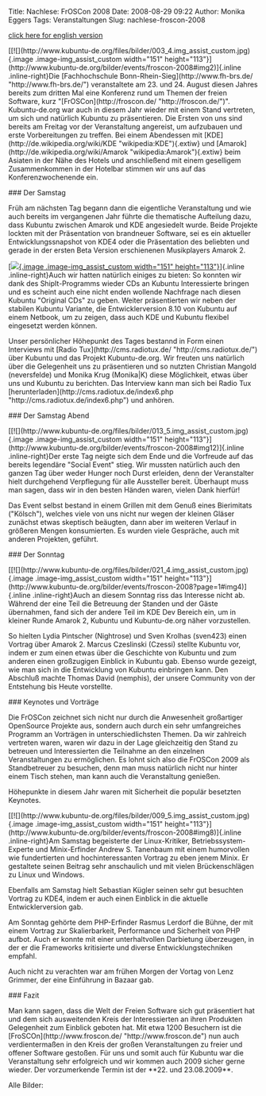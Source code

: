 Title: Nachlese: FrOSCon 2008
Date: 2008-08-29 09:22
Author: Monika Eggers
Tags: Veranstaltungen
Slug: nachlese-froscon-2008

[click here for english
version](http://www.kubuntu-de.org/english/kubuntu-de-org-at-froscon-2008)

</p>
[[![](http://www.kubuntu-de.org/files/bilder/003_4.img_assist_custom.jpg){.image
.image-img_assist_custom width="151"
height="113"}](http://www.kubuntu-de.org/bilder/events/froscon-2008#img2)]{.inline
.inline-right}Die [Fachhochschule
Bonn-Rhein-Sieg](http://www.fh-brs.de/ "http://www.fh-brs.de/") veranstaltete am 23. und 24. August diesen Jahres bereits zum
dritten Mal eine Konferenz rund um Themen der freien Software, kurz
"[FrOSCon](http://froscon.de/ "http://froscon.de/")".
Kubuntu-de.org war auch in diesem Jahr wieder mit einem Stand vertreten,
um sich und natürlich Kubuntu zu präsentieren. Die Ersten von uns sind
bereits am Freitag vor der Veranstaltung angereist, um aufzubauen und
erste Vorbereitungen zu treffen. Bei einem Abendessen mit
[KDE](http://de.wikipedia.org/wiki/KDE "wikipedia:KDE"){.extiw} und
[Amarok](http://de.wikipedia.org/wiki/Amarok "wikipedia:Amarok"){.extiw}
beim Asiaten in der Nähe des Hotels und anschließend mit einem
geselligem Zusammenkommen in der Hotelbar stimmen wir uns auf das
Konferenzwochenende ein.

</p>
### Der Samstag

</p>
Früh am nächsten Tag begann dann die eigentliche Veranstaltung und wie
auch bereits im vergangenen Jahr führte die thematische Aufteilung dazu,
dass Kubuntu zwischen Amarok und KDE angesiedelt wurde. Beide Projekte
lockten mit der Präsentation von brandneuer Software, sei es ein
aktueller Entwicklungssnapshot von KDE4 oder die Präsentation des
beliebten und gerade in der ersten Beta Version erschienenen
Musikplayers Amarok 2.

</p>
<!--break--><!--break-->

[[![](http://www.kubuntu-de.org/files/bilder/012_5.img_assist_custom.jpg){.image
.image-img_assist_custom width="151"
height="113"}](http://www.kubuntu-de.org/bilder/events/froscon-2008#img11)]{.inline
.inline-right}Auch wir hatten natürlich einiges zu bieten: So konnten
wir dank des ShipIt-Programms wieder CDs an Kubuntu Interessierte
bringen und es scheint auch eine nicht enden wollende Nachfrage nach
diesen Kubuntu "Original CDs" zu geben. Weiter präsentierten wir neben
der stabilen Kubuntu Variante, die Entwicklerversion 8.10 von Kubuntu
auf einem Netbook, um zu zeigen, dass auch KDE und Kubuntu flexibel
eingesetzt werden können.

</p>
Unser persönlicher Höhepunkt des Tages bestannd in Form einen Interviews
mit [Radio
Tux](http://cms.radiotux.de/ "http://cms.radiotux.de/")
über Kubuntu und das Projekt Kubuntu-de.org. Wir freuten uns natürlich
über die Gelegenheit uns zu präsentieren und so nutzten Christian
Mangold (neversfelde) und Monika Krug (Monika|K) diese Möglichkeit,
etwas über uns und Kubuntu zu berichten. Das Interview kann man sich bei
Radio Tux
[herunterladen](http://cms.radiotux.de/index6.php "http://cms.radiotux.de/index6.php") und anhören.

</p>
### Der Samstag Abend

</p>
[[![](http://www.kubuntu-de.org/files/bilder/013_5.img_assist_custom.jpg){.image
.image-img_assist_custom width="151"
height="113"}](http://www.kubuntu-de.org/bilder/events/froscon-2008#img12)]{.inline
.inline-right}Der erste Tag neigte sich dem Ende und die Vorfreude auf
das bereits legendäre "Social Event" stieg. Wir mussten natürlich auch
den ganzen Tag über weder Hunger noch Durst erleiden, denn der
Veranstalter hielt durchgehend Verpflegung für alle Aussteller bereit.
Überhaupt muss man sagen, dass wir in den besten Händen waren, vielen
Dank hierfür!

</p>
Das Event selbst bestand in einem Grillen mit dem Genuß eines
Bierimitats ("Kölsch"), welches viele von uns nicht nur wegen der
kleinen Gläser zunächst etwas skeptisch beäugten, dann aber im weiteren
Verlauf in größeren Mengen konsumierten. Es wurden viele Gespräche, auch
mit anderen Projekten, geführt.

</p>
### Der Sonntag

</p>
[[![](http://www.kubuntu-de.org/files/bilder/021_4.img_assist_custom.jpg){.image
.image-img_assist_custom width="151"
height="113"}](http://www.kubuntu-de.org/bilder/events/froscon-2008?page=1#img4)]{.inline
.inline-right}Auch an diesem Sonntag riss das Interesse nicht ab.
Während der eine Teil die Betreuung der Standen und der Gäste
übernahmen, fand sich der andere Teil im KDE Dev Bereich ein, um in
kleiner Runde Amarok 2, Kubuntu und Kubuntu-de.org näher vorzustellen.

</p>
So hielten Lydia Pintscher (Nightrose) und Sven Krolhas (sven423) einen
Vortrag über Amarok 2. Marcus Czeslinski (Czessi) stellte Kubuntu vor,
indem er zum einen etwas über die Geschichte von Kubuntu und zum anderen
einen großzugigen Einblick in Kubuntu gab. Ebenso wurde gezeigt, wie man
sich in die Entwicklung von Kubuntu einbringen kann. Den Abschluß machte
Thomas David (nemphis), der unsere Community von der Entstehung bis
Heute vorstellte.

</p>
### Keynotes und Vorträge

</p>
Die FrOSCon zeichnet sich nicht nur durch die Anwesenheit großartiger
OpenSource Projekte aus, sondern auch durch ein sehr umfangreiches
Programm an Vorträgen in unterschiedlichsten Themen. Da wir zahlreich
vertreten waren, waren wir dazu in der Lage gleichzeitig den Stand zu
betreuen und Interessierten die Teilnahme an den einzelnen
Veranstaltungen zu ermöglichen. Es lohnt sich also die FrOSCon 2009 als
Standbetreuer zu besuchen, denn man muss natürlich nicht nur hinter
einem Tisch stehen, man kann auch die Veranstaltung genießen.

</p>
Höhepunkte in diesem Jahr waren mit Sicherheit die populär besetzten
Keynotes.

</p>
[[![](http://www.kubuntu-de.org/files/bilder/009_5.img_assist_custom.jpg){.image
.image-img_assist_custom width="151"
height="113"}](http://www.kubuntu-de.org/bilder/events/froscon-2008#img8)]{.inline
.inline-right}Am Samstag begeisterte der Linux-Kritiker,
Betriebssystem-Experte und Minix-Erfinder Andrew S. Tanenbaum mit einem
humorvollen wie fundertierten und hochinteressanten Vortrag zu eben
jenem Minix. Er gestaltete seinen Beitrag sehr anschaulich und mit
vielen Brückenschlägen zu Linux und Windows.

</p>
Ebenfalls am Samstag hielt Sebastian Kügler seinen sehr gut besuchten
Vortrag zu KDE4, indem er auch einen Einblick in die aktuelle
Entwicklerversion gab.

</p>
Am Sonntag gehörte dem PHP-Erfinder Rasmus Lerdorf die Bühne, der mit
einem Vortrag zur Skalierbarkeit, Performance und Sicherheit von PHP
aufbot. Auch er konnte mit einer unterhaltvollen Darbietung überzeugen,
in der er die Frameworks kritisierte und diverse Entwicklungstechniken
empfahl.

</p>
Auch nicht zu verachten war am frühen Morgen der Vortag von Lenz
Grimmer, der eine Einführung in Bazaar gab.

</p>
### Fazit

</p>
Man kann sagen, dass die Welt der Freien Software sich gut präsentiert
hat und dem sich ausweitenden Kreis der Interessierten an ihren
Produkten Gelegenheit zum Einblick geboten hat. Mit etwa 1200 Besuchern
ist die
[FroSCOn](http://www.froscon.de/ "http://www.froscon.de") nun auch verdientermaßen in den Kreis der großen Veranstaltungen
zu freier und offener Software gestoßen. Für uns und somit auch für
Kubuntu war die Veranstaltung sehr erfolgreich und wir kommen auch 2009
sicher gerne wieder. Der vorzumerkende Termin ist der **22. und
23.08.2009**.

</p>
Alle Bilder: <http://www.kubuntu-de.org/bilder/events/froscon-2008>

</p>

